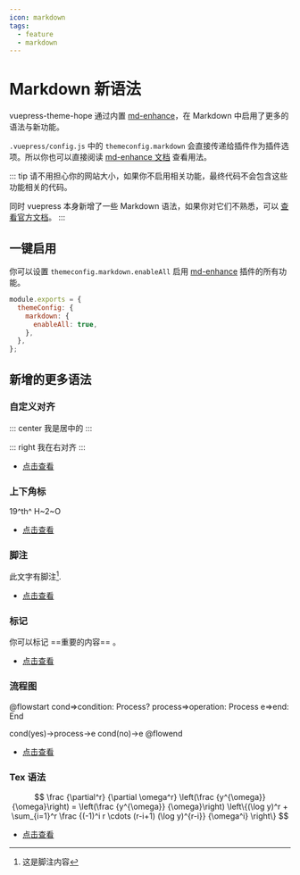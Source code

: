 ```yaml
---
icon: markdown
tags:
  - feature
  - markdown
---
```


# Markdown 新语法

vuepress-theme-hope 通过内置 [md-enhance](https://vuepress-md-enhance.mrhope.site/)，在 Markdown 中启用了更多的语法与新功能。

`.vuepress/config.js` 中的 `themeconfig.markdown` 会直接传递给插件作为插件选项。所以你也可以直接阅读 [md-enhance 文档](https://vuepress-md-enhance.mrhope.site/) 查看用法。

::: tip
请不用担心你的网站大小，如果你不启用相关功能，最终代码不会包含这些功能相关的代码。

同时 vuepress 本身新增了一些 Markdown 语法，如果你对它们不熟悉，可以 [查看官方文档](https://v1.vuepress.vuejs.org/zh/guide/markdown.html)。
:::

## 一键启用

你可以设置 `themeconfig.markdown.enableAll` 启用 [md-enhance](https://vuepress-md-enhance.mrhope.site/) 插件的所有功能。

```js {3-5}
module.exports = {
  themeConfig: {
    markdown: {
      enableAll: true,
    },
  },
};
```

## 新增的更多语法

### 自定义对齐

::: center
我是居中的
:::

::: right
我在右对齐
:::

- [点击查看](align.md)

### 上下角标

19^th^ H~2~O

- [点击查看](sup-sub.md)

### 脚注

此文字有脚注[^first].

[^first]: 这是脚注内容

- [点击查看](footnote.md)

### 标记

你可以标记 ==重要的内容== 。

- [点击查看](mark.md)

### 流程图

@flowstart
cond=>condition: Process?
process=>operation: Process
e=>end: End

cond(yes)->process->e
cond(no)->e
@flowend

- [点击查看](flowchart.md)

### Tex 语法

$$
\frac {\partial^r} {\partial \omega^r} \left(\frac {y^{\omega}} {\omega}\right)
= \left(\frac {y^{\omega}} {\omega}\right) \left\{(\log y)^r + \sum_{i=1}^r \frac {(-1)^i r \cdots (r-i+1) (\log y)^{r-i}} {\omega^i} \right\}
$$

- [点击查看](tex.md)
